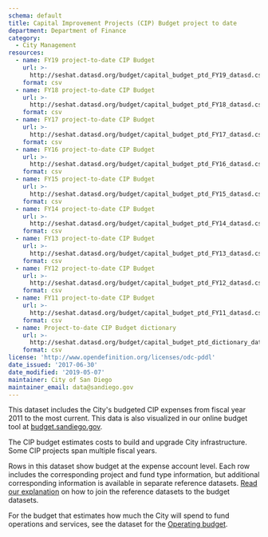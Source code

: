 ```yaml
---
schema: default
title: Capital Improvement Projects (CIP) Budget project to date
department: Department of Finance
category:
  - City Management
resources:
  - name: FY19 project-to-date CIP Budget
    url: >-
      http://seshat.datasd.org/budget/capital_budget_ptd_FY19_datasd.csv
    format: csv
  - name: FY18 project-to-date CIP Budget
    url: >-
      http://seshat.datasd.org/budget/capital_budget_ptd_FY18_datasd.csv
    format: csv
  - name: FY17 project-to-date CIP Budget
    url: >-
      http://seshat.datasd.org/budget/capital_budget_ptd_FY17_datasd.csv
    format: csv
  - name: FY16 project-to-date CIP Budget
    url: >-
      http://seshat.datasd.org/budget/capital_budget_ptd_FY16_datasd.csv
    format: csv
  - name: FY15 project-to-date CIP Budget
    url: >-
      http://seshat.datasd.org/budget/capital_budget_ptd_FY15_datasd.csv
    format: csv
  - name: FY14 project-to-date CIP Budget
    url: >-
      http://seshat.datasd.org/budget/capital_budget_ptd_FY14_datasd.csv
    format: csv
  - name: FY13 project-to-date CIP Budget
    url: >-
      http://seshat.datasd.org/budget/capital_budget_ptd_FY13_datasd.csv
    format: csv
  - name: FY12 project-to-date CIP Budget
    url: >-
      http://seshat.datasd.org/budget/capital_budget_ptd_FY12_datasd.csv
    format: csv
  - name: FY11 project-to-date CIP Budget
    url: >-
      http://seshat.datasd.org/budget/capital_budget_ptd_FY11_datasd.csv
    format: csv
  - name: Project-to-date CIP Budget dictionary
    url: >-
      http://seshat.datasd.org/budget/capital_budget_ptd_dictionary_datasd.csv
    format: csv
license: 'http://www.opendefinition.org/licenses/odc-pddl'
date_issued: '2017-06-30'
date_modified: '2019-05-07'
maintainer: City of San Diego
maintainer_email: data@sandiego.gov
---
```

This dataset includes the City's budgeted CIP expenses from fiscal year 2011 to the most current. This data is also visualized in our online budget tool at [budget.sandiego.gov](https://budget.sandiego.gov/transparency#/).
<!--more-->

The CIP budget estimates costs to build and upgrade City infrastructure. Some CIP projects span multiple fiscal years.

Rows in this dataset show budget at the expense account level. Each row includes the corresponding project and fund type information, but additional corresponding information is available in separate reference datasets. [Read our explanation](/budget-topic/) on how to join the reference datasets to the budget datasets.

For the budget that estimates how much the City will spend to fund operations and services, see the dataset for the [Operating budget](/datasets/operating-budget/).